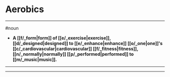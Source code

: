 # Aerobics
---
#noun
- **A [[f/_form|form]] of [[e/_exercise|exercise]], [[d/_designed|designed]] to [[e/_enhance|enhance]] [[o/_one|one]]'s [[c/_cardiovascular|cardiovascular]] [[f/_fitness|fitness]], [[n/_normally|normally]] [[p/_performed|performed]] to [[m/_music|music]].**
---
---

